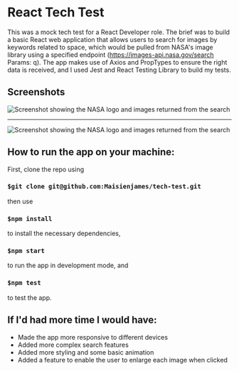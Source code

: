 # React Tech Test

This was a mock tech test for a React Developer role. The brief was to build a basic React web application that allows users to search for images by keywords related to space, which would be pulled from NASA's image library using a specified endpoint (https://images-api.nasa.gov/search ​Params: ​​q). The app makes use of Axios and PropTypes to ensure the right data is received, and I used Jest and React Testing Library to build my tests.

## Screenshots

![Screenshot showing the NASA logo and images returned from the search](https://user-images.githubusercontent.com/56414211/180891603-efcc9bc9-37a9-4f5b-89cf-3c952b4ce027.png)

_________________

![Screenshot showing the NASA logo and images returned from the search](https://user-images.githubusercontent.com/56414211/180891627-7d846bb5-851b-41c8-896d-9fc63907a3aa.png)

## How to run the app on your machine:

First, clone the repo using

### `$git clone git@github.com:Maisienjames/tech-test.git`

then use

### `$npm install`

to install the necessary dependencies,

### `$npm start`

to run the app in development mode, and

### `$npm test`

to test the app.

## If I'd had more time I would have:

- Made the app more responsive to different devices
- Added more complex search features
- Added more styling and some basic animation
- Added a feature to enable the user to enlarge each image when clicked
